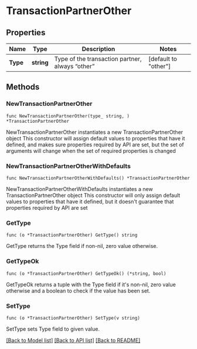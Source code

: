 # TransactionPartnerOther

## Properties

Name | Type | Description | Notes
------------ | ------------- | ------------- | -------------
**Type** | **string** | Type of the transaction partner, always “other” | [default to "other"]

## Methods

### NewTransactionPartnerOther

`func NewTransactionPartnerOther(type_ string, ) *TransactionPartnerOther`

NewTransactionPartnerOther instantiates a new TransactionPartnerOther object
This constructor will assign default values to properties that have it defined,
and makes sure properties required by API are set, but the set of arguments
will change when the set of required properties is changed

### NewTransactionPartnerOtherWithDefaults

`func NewTransactionPartnerOtherWithDefaults() *TransactionPartnerOther`

NewTransactionPartnerOtherWithDefaults instantiates a new TransactionPartnerOther object
This constructor will only assign default values to properties that have it defined,
but it doesn't guarantee that properties required by API are set

### GetType

`func (o *TransactionPartnerOther) GetType() string`

GetType returns the Type field if non-nil, zero value otherwise.

### GetTypeOk

`func (o *TransactionPartnerOther) GetTypeOk() (*string, bool)`

GetTypeOk returns a tuple with the Type field if it's non-nil, zero value otherwise
and a boolean to check if the value has been set.

### SetType

`func (o *TransactionPartnerOther) SetType(v string)`

SetType sets Type field to given value.



[[Back to Model list]](../README.md#documentation-for-models) [[Back to API list]](../README.md#documentation-for-api-endpoints) [[Back to README]](../README.md)


